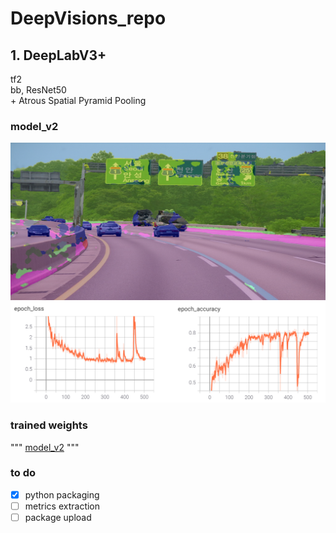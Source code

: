 # DeepVisions_repo

## 1. DeepLabV3+
tf2 \
bb, ResNet50 \
\+ Atrous Spatial Pyramid Pooling

### model_v2
<p align="left">
    <img src="output.png" width=600></br>
    <img src="la.png" width=600></br>
</p>

### trained weights
"""
[model_v2]( https://drive.google.com/file/d/10EBMPQvXulhmMphpqLgsyVX_5YrDVRYs/view?usp=sharing)
"""

### to do
- [x] python packaging
- [ ] metrics extraction
- [ ] package upload
